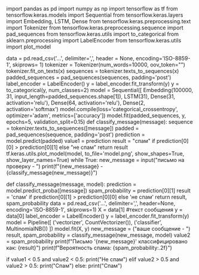 import pandas as pd
import numpy as np
import tensorflow as tf
from tensorflow.keras.models import Sequential
from tensorflow.keras.layers import Embedding, LSTM, Dense
from tensorflow.keras.preprocessing.text import Tokenizer
from tensorflow.keras.preprocessing.sequence import pad_sequences
from tensorflow.keras.utils import to_categorical
from sklearn.preprocessing import LabelEncoder
from tensorflow.keras.utils import plot_model

data = pd.read_csv('…', delimiter=',', header = None, encoding='ISO-8859-1', skiprows= 1)
tokenizer = Tokenizer(num_words=10000, oov_token="")
tokenizer.fit_on_texts(x)
sequences = tokenizer.texts_to_sequences(x)
padded_sequences = pad_sequences(sequences, padding='post')
label_encoder = LabelEncoder()
y = label_encoder.fit_transform(y)
y = to_categorical(y, num_classes=2)
model = Sequential([
Embedding(100000, 31, input_length=padded_sequences.shape[1]),
LSTM(31),
Dense(31, activation='relu'),
Dense(64, activation='relu'),
Dense(2, activation='softmax')
model.compile(loss='categorical_crossentropy', optimizer='adam', metrics=['accuracy'])
model.fit(padded_sequences, y, epochs=5, validation_split=0.15)
def classify_message(message):
sequence = tokenizer.texts_to_sequences([message])
padded = pad_sequences(sequence, padding='post')
prediction = model.predict(padded)
value1 = prediction
result = "спам" if prediction[0][0] > prediction[0][1] else "не спам"
return result
tf.keras.utils.plot_model(model, to_file='model.png', show_shapes=True, show_layer_names=True)
while True:
new_message = input("письмо на проверку - ")
print(f"{new_message} - {classify_message(new_message)}")

def classify_message(message, model):
prediction = model.predict_proba([message])
spam_probability = prediction[0][1]
result = 'спам' if prediction[0][1] > prediction[0][0] else 'не спам'
return result, spam_probability
data = pd.read_csv('…', delimiter=',', header=None, encoding='ISO-8859-1', skiprows=1)
X = data[1] #текст сообщения
y = data[0]
label_encoder = LabelEncoder()
y = label_encoder.fit_transform(y)
model = Pipeline([
('vectorizer', CountVectorizer()),
('classifier', MultinomialNB())
])
model.fit(X, y)
new_message = ("ваше сообщение - ")
result, spam_probability = classify_message(new_message, model)
value2 = spam_probability
print(f"Письмо '{new_message}' классифицировано как: {result}")
print(f"Вероятность спама: {spam_probability:.2f}")

if value1 < 0.5 and value2 < 0.5:
print("Не спам")
elif value2 > 0.5 and value2 > 0.5:
print("Спам")
else:
print("Спам")
